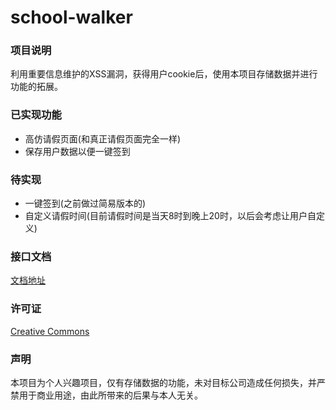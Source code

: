 school-walker
===
### 项目说明
利用重要信息维护的XSS漏洞，获得用户cookie后，使用本项目存储数据并进行功能的拓展。

### 已实现功能
 - 高仿请假页面(和真正请假页面完全一样)
 - 保存用户数据以便一键签到
### 待实现
 - 一键签到(之前做过简易版本的)
 - 自定义请假时间(目前请假时间是当天8时到晚上20时，以后会考虑让用户自定义)
### 接口文档
[文档地址](./api-doc/README.md)

### 许可证
[Creative Commons](./LICENSE)

### 声明
本项目为个人兴趣项目，仅有存储数据的功能，未对目标公司造成任何损失，并严禁用于商业用途，由此所带来的后果与本人无关。
